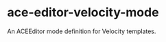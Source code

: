 ace-editor-velocity-mode
========================

An ACEEditor mode definition for Velocity templates.
